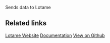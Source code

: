 Sends data to Lotame

## Related links

[Lotame Website][]
[Documentation][]
[View on Github][]

[//]: # "These are reference links used in the body of this note and get stripped out when the markdown processor does its job. There is no need to format nicely because it shouldn't be seen. Thanks SO - http://stackoverflow.com/questions/4823468/store-comments-in-markdown-syntax"
[lotame website]: https://www.lotame.com/
[documentation]: https://docs.rudderstack.com/
[view on github]: https://github.com/rudderlabs/rudder-server
